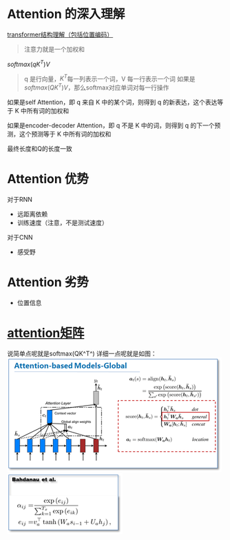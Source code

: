 # Attention 的深入理解

[transformer结构理解（包括位置编码）](https://kexue.fm/archives/4765)

> 注意力就是一个加权和

$softmax(qK^{T})V$

> q 是行向量，$K^{T}$每一列表示一个词，V 每一行表示一个词
> 如果是$softmax(QK^{T})V$，那么softmax对应单词对每一行操作

如果是self Attention，即 q 来自 K 中的某个词，则得到 q 的新表达，这个表达等于 K 中所有词的加权和

如果是encoder-decoder Attention，即 q 不是 K 中的词，则得到 q 的下一个预测，这个预测等于 K 中所有词的加权和

最终长度和Q的长度一致

# Attention 优势

对于RNN
- 远距离依赖
- 训练速度（注意，不是测试速度）

对于CNN
- 感受野


# Attention 劣势

- 位置信息

# [attention矩阵](https://www.cnblogs.com/robert-dlut/p/5952032.html)

说简单点呢就是softmax(QK^T^)
详细一点呢就是如图：
![](attentionMatrix1.png)
![](attentionMatrix2.png)
